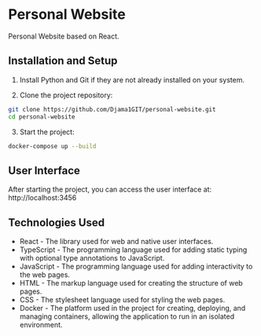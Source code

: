 # Personal Website

Personal Website based on React.

## Installation and Setup

1. Install Python and Git if they are not already installed on your system.

2. Clone the project repository:

```bash
git clone https://github.com/Djama1GIT/personal-website.git
cd personal-website
```

3. Start the project:

```bash
docker-compose up --build
```

## User Interface

After starting the project, you can access the user interface at: http://localhost:3456

## Technologies Used

- React - The library used for web and native user interfaces.
- TypeScript - The programming language used for adding static typing with optional type annotations to JavaScript.
- JavaScript - The programming language used for adding interactivity to the web pages. 
- HTML - The markup language used for creating the structure of web pages.
- CSS - The stylesheet language used for styling the web pages.
- Docker - The platform used in the project for creating, deploying, and managing containers, allowing the application to run in an isolated environment.
